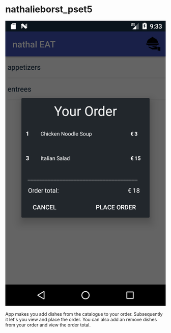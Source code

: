 # nathalieborst_pset5

![screenshot](https://github.com/nathaliejborst/nathalieborst_pset5/blob/master/app/src/main/res/drawable/screenshot.png)

App makes you add dishes from the catalogue to your order. Subsequently it let's you view and place the order. You can also add an remove dishes from your order and view the order total. 
